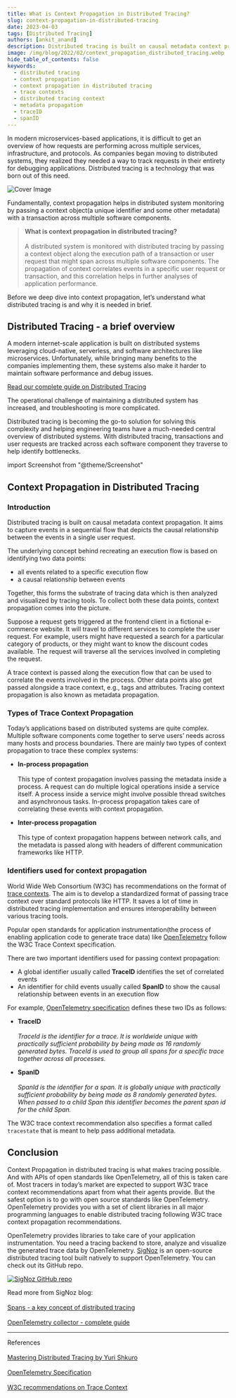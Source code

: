 ```yaml
---
title: What is Context Propagation in Distributed Tracing?
slug: context-propagation-in-distributed-tracing
date: 2023-04-03
tags: [Distributed Tracing]
authors: [ankit_anand]
description: Distributed tracing is built on causal metadata context propagation. Context propagation correlates events in a specific user request or transaction with the help of global identifiers and some other metadata..
image: /img/blog/2022/02/context_propagation_distributed_tracing.webp
hide_table_of_contents: false
keywords:
  - distributed tracing
  - context propagation
  - context propagation in distributed tracing
  - trace contexts
  - distributed tracing context
  - metadata propagation
  - traceID
  - spanID
---
```

<head>
  <link rel="canonical" href="https://signoz.io/blog/context-propagation-in-distributed-tracing/"/>
</head>

In modern microservices-based applications, it is difficult to get an overview of how requests are performing across multiple services, infrastructure, and protocols. As companies began moving to distributed systems, they realized they needed a way to track requests in their entirety for debugging applications. Distributed tracing is a technology that was born out of this need.

<!--truncate-->

![Cover Image](/img/blog/2022/02/context_propagation_distributed_tracing.webp)

Fundamentally, context propagation helps in distributed system monitoring by passing a context object(a unique identifier and some other metadata) with a transaction across multiple software components.

> **What is context propagation in distributed tracing?**<br></br>
> A distributed system is monitored with distributed tracing by passing a context object along the execution path of a transaction or user request that might span across multiple software components. The propagation of context correlates events in a specific user request or transaction, and this correlation helps in further analyses of application performance.

Before we deep dive into context propagation, let’s understand what distributed tracing is and why it is needed in brief.

## Distributed Tracing - a brief overview
A modern internet-scale application is built on distributed systems leveraging cloud-native, serverless, and software architectures like microservices. Unfortunately, while bringing many benefits to the companies implementing them, these systems also make it harder to maintain software performance and debug issues.

[Read our complete guide on Distributed Tracing](http://signoz.io/distributed-tracing/)

The operational challenge of maintaining a distributed system has increased, and troubleshooting is more complicated.

Distributed tracing is becoming the go-to solution for solving this complexity and helping engineering teams have a much-needed central overview of distributed systems. With distributed tracing, transactions and user requests are tracked across each software component they traverse to help identify bottlenecks.

import Screenshot from "@theme/Screenshot"

<Screenshot
   alt="A transaction broken down into all logical events that take place with the help of distributed tracing and represented with a Gantt chart"
   height={500}
   src="/img/blog/2022/02/trace_spans.webp"
   title="A single transaction is broken down into various components it traverses. The above picture shows a popular way of visualizing a trace via Gantt charts. The width of the bars is proportional to the time a given operation took."
   width={700}
/>

## Context Propagation in Distributed Tracing

### Introduction
Distributed tracing is built on causal metadata context propagation. It aims to capture events in a sequential flow that depicts the causal relationship between the events in a single user request.

The underlying concept behind recreating an execution flow is based on identifying two data points:
- all events related to a specific execution flow
- a causal relationship between events

Together, this forms the substrate of tracing data which is then analyzed and visualized by tracing tools. To collect both these data points, context propagation comes into the picture.

Suppose a request gets triggered at the frontend client in a fictional e-commerce website. It will travel to different services to complete the user request. For example, users might have requested a search for a particular category of products, or they might want to know the discount codes available. The request will traverse all the services involved in completing the request.

A trace context is passed along the execution flow that can be used to correlate the events involved in the process. Other data points also get passed alongside a trace context, e.g., tags and attributes. Tracing context propagation is also known as metadata propagation.

<Screenshot
   alt="Context propagation in a fictional e-commerce web application. Trace context or request identifier is passed along the execution flow."
   height={500}
   src="/img/blog/2022/02/context_propagation_in_distributed_systems.webp"
   title="Context propagation in a fictional e-commerce web application. Trace context or request identifier is passed along the execution flow."
   width={700}
/>

### Types of Trace Context Propagation
Today’s applications based on distributed systems are quite complex. Multiple software components come together to serve users’ needs across many hosts and process boundaries. There are mainly two types of context propagation to trace these complex systems:

- **In-process propagation**<br></br>
  This type of context propagation involves passing the metadata inside a process. A request can do multiple logical operations inside a service itself. A process inside a service might involve possible thread switches and asynchronous tasks. In-process propagation takes care of correlating these events with context propagation.

- **Inter-process propagation**<br></br>
  This type of context propagation happens between network calls, and the metadata is passed along with headers of different communication frameworks like HTTP.

<Screenshot
   alt="Types of context propagation: In-process and Inter-process context propagation"
   height={500}
   src="/img/blog/2022/02/types_of_context_propagation.webp"
   title="Types of context propagation: In-process and Inter-process context propagation"
   width={700}
/>

### Identifiers used for context propagation
World Wide Web Consortium (W3C) has recommendations on the format of <a href = "https://www.w3.org/TR/trace-context/" rel="noopener noreferrer nofollow" target="_blank" >trace contexts</a>. The aim is to develop a standardized format of passing trace context over standard protocols like HTTP. It saves a lot of time in distributed tracing implementation and ensures interoperability between various tracing tools.

Popular open standards for application instrumentation(the process of enabling application code to generate trace data) like <a href = "https://opentelemetry.io/" rel="noopener noreferrer nofollow" target="_blank" >OpenTelemetry</a> follow the W3C Trace Context specification.

There are two important identifiers used for passing context propagation:

- A global identifier usually called **TraceID** identifies the set of correlated events
- An identifier for child events usually called **SpanID** to show the causal relationship between events in an execution flow

For example, <a href = "https://github.com/open-telemetry/opentelemetry-specification/blob/main/specification/overview.md" rel="noopener noreferrer nofollow" target="_blank" >OpenTelemetry specification</a> defines these two IDs as follows:

- **TraceID**<br></br>
  *TraceId is the identifier for a trace. It is worldwide unique with practically sufficient probability by being made as 16 randomly generated bytes. TraceId is used to group all spans for a specific trace together across all processes.*

- **SpanID**<br></br>
  *SpanId is the identifier for a span. It is globally unique with practically sufficient probability by being made as 8 randomly generated bytes. When passed to a child Span this identifier becomes the parent span id for the child Span.*

The W3C trace context recommendation also specifies a format called `tracestate` that is meant to help pass additional metadata.


## Conclusion
Context Propagation in distributed tracing is what makes tracing possible. And with APIs of open standards like OpenTelemetry, all of this is taken care of. Most tracers in today’s market are expected to support W3C trace context recommendations apart from what their agents provide. But the safest option is to go with open source standards like OpenTelemetry. OpenTelemetry provides you with a set of client libraries in all major programming languages to enable distributed tracing following W3C trace context propagation recommendations.

OpenTelemetry provides libraries to take care of your application instrumentation. You need a tracing backend to store, analyze and visualize the generated trace data by OpenTelemetry. [SigNoz](https://signoz.io/) is an open-source distributed tracing tool built natively to support OpenTelemetry. You can check out its GitHub repo.

[![SigNoz GitHub repo](/img/blog/common/signoz_github.png)](https://github.com/SigNoz/signoz)

Read more from SigNoz blog:<br></br>
[Spans - a key concept of distributed tracing](https://signoz.io/blog/distributed-tracing-span/)<br></br>
[OpenTelemetry collector - complete guide](https://signoz.io/blog/opentelemetry-collector-complete-guide/)


---
References<br></br>
<a href = "https://www.packtpub.com/product/mastering-distributed-tracing/9781788628464" rel="noopener noreferrer nofollow" target="_blank" >Mastering Distributed Tracing by Yuri Shkuro</a><br></br>
<a href = "https://github.com/open-telemetry/opentelemetry-specification/blob/main/specification/overview.md" rel="noopener noreferrer nofollow" target="_blank" >OpenTelemetry Specification</a><br></br>
<a href = "https://www.w3.org/TR/trace-context/" rel="noopener noreferrer nofollow" target="_blank" >W3C recommendations on Trace Context</a>







